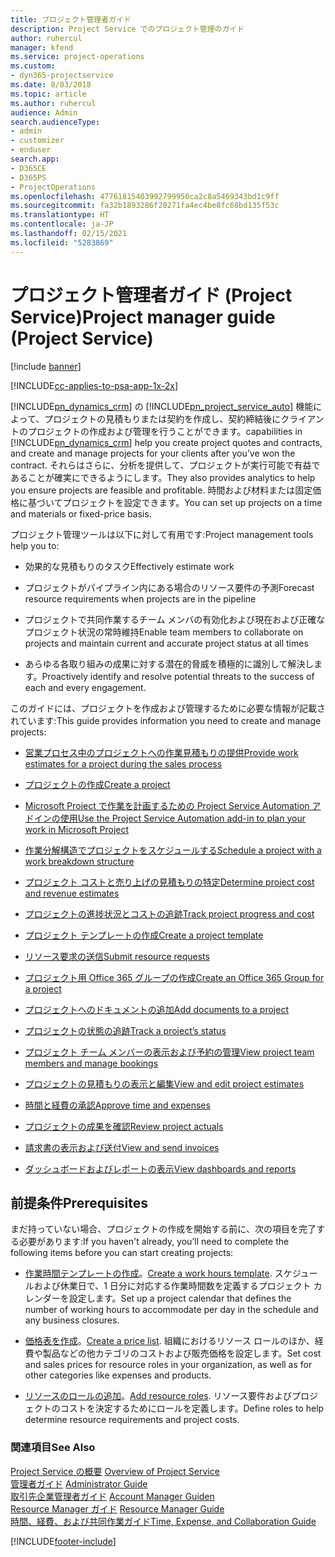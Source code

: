 ```yaml
---
title: プロジェクト管理者ガイド
description: Project Service でのプロジェクト管理のガイド
author: ruhercul
manager: kfend
ms.service: project-operations
ms.custom:
- dyn365-projectservice
ms.date: 8/03/2018
ms.topic: article
ms.author: ruhercul
audience: Admin
search.audienceType:
- admin
- customizer
- enduser
search.app:
- D365CE
- D365PS
- ProjectOperations
ms.openlocfilehash: 47761815403992799950ca2c8a5469343bd1c9ff
ms.sourcegitcommit: fa32b1893286f20271fa4ec4be8fc68bd135f53c
ms.translationtype: HT
ms.contentlocale: ja-JP
ms.lasthandoff: 02/15/2021
ms.locfileid: "5283869"
---
```

# <a name="project-manager-guide-project-service"></a><span data-ttu-id="d073f-103">プロジェクト管理者ガイド (Project Service)</span><span class="sxs-lookup"><span data-stu-id="d073f-103">Project manager guide (Project Service)</span></span>

[!include [banner](../includes/psa-now-project-operations.md)]

[!INCLUDE[cc-applies-to-psa-app-1x-2x](../includes/cc-applies-to-psa-app-1x-2x.md)]

[!INCLUDE[pn_dynamics_crm](../includes/pn-dynamics-crm.md)] <span data-ttu-id="d073f-104">の [!INCLUDE[pn_project_service_auto](../includes/pn-project-service-auto.md)] 機能によって、プロジェクトの見積もりまたは契約を作成し、契約締結後にクライアントのプロジェクトの作成および管理を行うことができます。</span><span class="sxs-lookup"><span data-stu-id="d073f-104">capabilities in [!INCLUDE[pn_dynamics_crm](../includes/pn-dynamics-crm.md)] help you create project quotes and contracts, and create and manage projects for your clients after you’ve won the contract.</span></span> <span data-ttu-id="d073f-105">それらはさらに、分析を提供して、プロジェクトが実行可能で有益であることが確実にできるようにします。</span><span class="sxs-lookup"><span data-stu-id="d073f-105">They also provides analytics to help you ensure projects are feasible and profitable.</span></span> <span data-ttu-id="d073f-106">時間および材料または固定価格に基づいてプロジェクトを設定できます。</span><span class="sxs-lookup"><span data-stu-id="d073f-106">You can set up projects on a time and materials or fixed-price basis.</span></span>  
  
 <span data-ttu-id="d073f-107">プロジェクト管理ツールは以下に対して有用です:</span><span class="sxs-lookup"><span data-stu-id="d073f-107">Project management tools help you to:</span></span>  
  
-   <span data-ttu-id="d073f-108">効果的な見積もりのタスク</span><span class="sxs-lookup"><span data-stu-id="d073f-108">Effectively estimate work</span></span>  
  
-   <span data-ttu-id="d073f-109">プロジェクトがパイプライン内にある場合のリソース要件の予測</span><span class="sxs-lookup"><span data-stu-id="d073f-109">Forecast resource requirements when projects are in the pipeline</span></span>  
  
-   <span data-ttu-id="d073f-110">プロジェクトで共同作業するチーム メンバの有効化および現在および正確なプロジェクト状況の常時維持</span><span class="sxs-lookup"><span data-stu-id="d073f-110">Enable team members to collaborate on projects and maintain current and accurate project status at all times</span></span>  
  
-   <span data-ttu-id="d073f-111">あらゆる各取り組みの成果に対する潜在的脅威を積極的に識別して解決します。</span><span class="sxs-lookup"><span data-stu-id="d073f-111">Proactively identify and resolve potential threats to the success of each and every engagement.</span></span>  
  
<span data-ttu-id="d073f-112">このガイドには、プロジェクトを作成および管理するために必要な情報が記載されています:</span><span class="sxs-lookup"><span data-stu-id="d073f-112">This guide provides information you need to create and manage projects:</span></span>  
  
-   [<span data-ttu-id="d073f-113">営業プロセス中のプロジェクトへの作業見積もりの提供</span><span class="sxs-lookup"><span data-stu-id="d073f-113">Provide work estimates for a project during the sales process</span></span>](../psa/provide-estimates-project-during-sales-process.md)  
  
-   [<span data-ttu-id="d073f-114">プロジェクトの作成</span><span class="sxs-lookup"><span data-stu-id="d073f-114">Create a project</span></span>](../psa/create-project.md)  
  
-   [<span data-ttu-id="d073f-115">Microsoft Project で作業を計画するための Project Service Automation アドインの使用</span><span class="sxs-lookup"><span data-stu-id="d073f-115">Use the Project Service Automation add-in to plan your work in Microsoft Project</span></span>](../psa/add-plan-work-microsoft-project.md)  
  
-   [<span data-ttu-id="d073f-116">作業分解構造でプロジェクトをスケジュールする</span><span class="sxs-lookup"><span data-stu-id="d073f-116">Schedule a project with a work breakdown structure</span></span>](../psa/schedule-project-work-breakdown-structure.md)  
  
-   [<span data-ttu-id="d073f-117">プロジェクト コストと売り上げの見積もりの特定</span><span class="sxs-lookup"><span data-stu-id="d073f-117">Determine project cost and revenue estimates</span></span>](../psa/determine-project-cost-revenue-estimates.md)  
  
-   [<span data-ttu-id="d073f-118">プロジェクトの進捗状況とコストの追跡</span><span class="sxs-lookup"><span data-stu-id="d073f-118">Track project progress and cost</span></span>](../psa/track-project-progress-cost.md)  
  
-   [<span data-ttu-id="d073f-119">プロジェクト テンプレートの作成</span><span class="sxs-lookup"><span data-stu-id="d073f-119">Create a project template</span></span>](../psa/create-project-template.md)  
  
-   [<span data-ttu-id="d073f-120">リソース要求の送信</span><span class="sxs-lookup"><span data-stu-id="d073f-120">Submit resource requests</span></span>](../psa/submit-resource-requests.md)  
  
-   [<span data-ttu-id="d073f-121">プロジェクト用 Office 365 グループの作成</span><span class="sxs-lookup"><span data-stu-id="d073f-121">Create an Office 365 Group for a project</span></span>](../psa/create-office-365-group-project.md)  
  
-   [<span data-ttu-id="d073f-122">プロジェクトへのドキュメントの追加</span><span class="sxs-lookup"><span data-stu-id="d073f-122">Add documents to a project</span></span>](../psa/add-documents-project.md)  
  
-   [<span data-ttu-id="d073f-123">プロジェクトの状態の追跡</span><span class="sxs-lookup"><span data-stu-id="d073f-123">Track a project’s status</span></span>](../psa/track-project-status.md)  
  
-   [<span data-ttu-id="d073f-124">プロジェクト チーム メンバーの表示および予約の管理</span><span class="sxs-lookup"><span data-stu-id="d073f-124">View project team members and manage bookings</span></span>](../psa/view-project-team-members-manage-bookings.md)  
  
-   [<span data-ttu-id="d073f-125">プロジェクトの見積もりの表示と編集</span><span class="sxs-lookup"><span data-stu-id="d073f-125">View and edit project estimates</span></span>](../psa/view-edit-project-estimates.md)  
  
-   [<span data-ttu-id="d073f-126">時間と経費の承認</span><span class="sxs-lookup"><span data-stu-id="d073f-126">Approve time and expenses</span></span>](../psa/approve-time-expenses.md)  
  
-   [<span data-ttu-id="d073f-127">プロジェクトの成果を確認</span><span class="sxs-lookup"><span data-stu-id="d073f-127">Review project actuals</span></span>](../psa/review-project-actuals.md)  
  
-   [<span data-ttu-id="d073f-128">請求書の表示および送付</span><span class="sxs-lookup"><span data-stu-id="d073f-128">View and send invoices</span></span>](../psa/view-send-invoices.md)  
  
-   [<span data-ttu-id="d073f-129">ダッシュボードおよびレポートの表示</span><span class="sxs-lookup"><span data-stu-id="d073f-129">View dashboards and reports</span></span>](../psa/view-dashboards-reports.md)  
  
## <a name="prerequisites"></a><span data-ttu-id="d073f-130">前提条件</span><span class="sxs-lookup"><span data-stu-id="d073f-130">Prerequisites</span></span>  
 <span data-ttu-id="d073f-131">まだ持っていない場合、プロジェクトの作成を開始する前に、次の項目を完了する必要があります:</span><span class="sxs-lookup"><span data-stu-id="d073f-131">If you haven't already, you’ll need to complete the following items before you can start creating projects:</span></span>  
  
-   <span data-ttu-id="d073f-132">[作業時間テンプレートの作成](../psa/create-work-hours-template.md)。</span><span class="sxs-lookup"><span data-stu-id="d073f-132">[Create a work hours template](../psa/create-work-hours-template.md).</span></span> <span data-ttu-id="d073f-133">スケジュールおよび休業日で、1 日分に対応する作業時間数を定義するプロジェクト カレンダーを設定します。</span><span class="sxs-lookup"><span data-stu-id="d073f-133">Set up a project calendar that defines the number of working hours to accommodate per day in the schedule and any business closures.</span></span>  
  
-   <span data-ttu-id="d073f-134">[価格表を作成](../psa/create-price-list.md)。</span><span class="sxs-lookup"><span data-stu-id="d073f-134">[Create a price list](../psa/create-price-list.md).</span></span> <span data-ttu-id="d073f-135">組織におけるリソース ロールのほか、経費や製品などの他カテゴリのコストおよび販売価格を設定します。</span><span class="sxs-lookup"><span data-stu-id="d073f-135">Set cost and sales prices for resource roles in your organization, as well as for other categories like expenses and products.</span></span>  
  
-   <span data-ttu-id="d073f-136">[リソースのロールの追加](../psa/add-resource-roles.md)。</span><span class="sxs-lookup"><span data-stu-id="d073f-136">[Add resource roles](../psa/add-resource-roles.md).</span></span> <span data-ttu-id="d073f-137">リソース要件およびプロジェクトのコストを決定するためにロールを定義します。</span><span class="sxs-lookup"><span data-stu-id="d073f-137">Define roles to help determine resource requirements and project costs.</span></span>  
  
### <a name="see-also"></a><span data-ttu-id="d073f-138">関連項目</span><span class="sxs-lookup"><span data-stu-id="d073f-138">See Also</span></span>  
 <span data-ttu-id="d073f-139">[Project Service の概要](../psa/overview.md) </span><span class="sxs-lookup"><span data-stu-id="d073f-139">[Overview of Project Service](../psa/overview.md) </span></span>  
 <span data-ttu-id="d073f-140">[管理者ガイド](../psa/admin-guide.md) </span><span class="sxs-lookup"><span data-stu-id="d073f-140">[Administrator Guide](../psa/admin-guide.md) </span></span>  
 <span data-ttu-id="d073f-141">[取引先企業管理者ガイド](../psa/account-manager-guide.md) </span><span class="sxs-lookup"><span data-stu-id="d073f-141">[Account Manager Guiden](../psa/account-manager-guide.md) </span></span>  
 <span data-ttu-id="d073f-142">[Resource Manager ガイド](../psa/resource-manager-guide.md) </span><span class="sxs-lookup"><span data-stu-id="d073f-142">[Resource Manager Guide](../psa/resource-manager-guide.md) </span></span>  
 [<span data-ttu-id="d073f-143">時間、経費、および共同作業ガイド</span><span class="sxs-lookup"><span data-stu-id="d073f-143">Time, Expense, and Collaboration Guide</span></span>](../psa/time-expense-collaboration-guide.md)



[!INCLUDE[footer-include](../includes/footer-banner.md)]